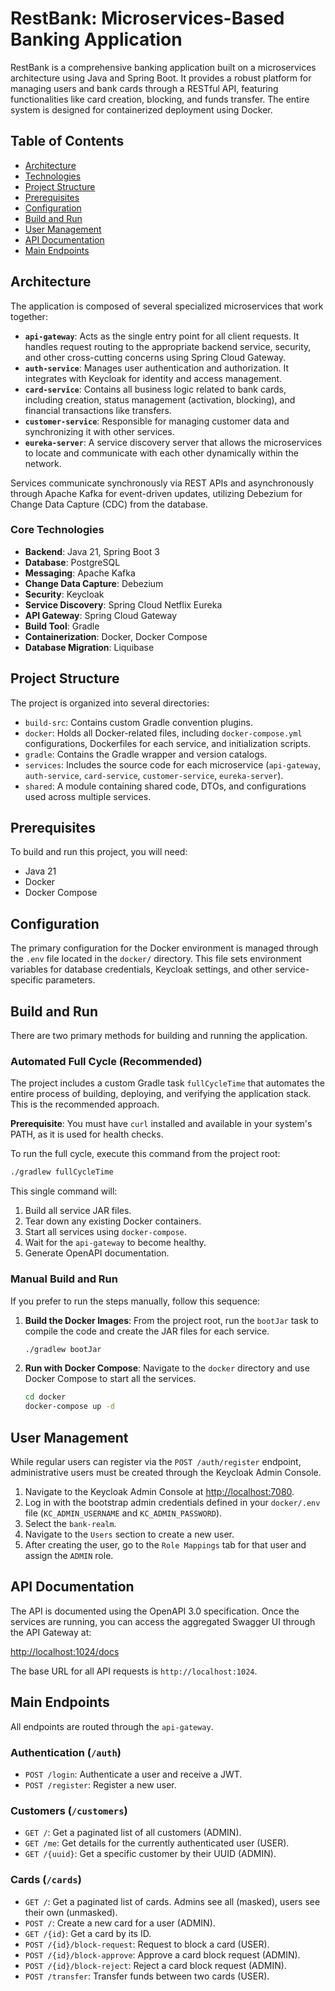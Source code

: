 # RestBank: Microservices-Based Banking Application

RestBank is a comprehensive banking application built on a microservices architecture using Java and Spring Boot. It provides a robust platform for managing users and bank cards through a RESTful API, featuring functionalities like card creation, blocking, and funds transfer. The entire system is designed for containerized deployment using Docker.

## Table of Contents

- [Architecture](#architecture)
- [Technologies](#core-technologies)
- [Project Structure](#project-structure)
- [Prerequisites](#prerequisites)
- [Configuration](#configuration)
- [Build and Run](#build-and-run)
- [User Management](#user-management)
- [API Documentation](#api-documentation)
- [Main Endpoints](#main-endpoints)

## Architecture

The application is composed of several specialized microservices that work together:

-   **`api-gateway`**: Acts as the single entry point for all client requests. It handles request routing to the appropriate backend service, security, and other cross-cutting concerns using Spring Cloud Gateway.
-   **`auth-service`**: Manages user authentication and authorization. It integrates with Keycloak for identity and access management.
-   **`card-service`**: Contains all business logic related to bank cards, including creation, status management (activation, blocking), and financial transactions like transfers.
-   **`customer-service`**: Responsible for managing customer data and synchronizing it with other services.
-   **`eureka-server`**: A service discovery server that allows the microservices to locate and communicate with each other dynamically within the network.

Services communicate synchronously via REST APIs and asynchronously through Apache Kafka for event-driven updates, utilizing Debezium for Change Data Capture (CDC) from the database.

### Core Technologies

-   **Backend**: Java 21, Spring Boot 3
-   **Database**: PostgreSQL
-   **Messaging**: Apache Kafka
-   **Change Data Capture**: Debezium
-   **Security**: Keycloak
-   **Service Discovery**: Spring Cloud Netflix Eureka
-   **API Gateway**: Spring Cloud Gateway
-   **Build Tool**: Gradle
-   **Containerization**: Docker, Docker Compose
-   **Database Migration**: Liquibase

## Project Structure

The project is organized into several directories:

-   `build-src`: Contains custom Gradle convention plugins.
-   `docker`: Holds all Docker-related files, including `docker-compose.yml` configurations, Dockerfiles for each service, and initialization scripts.
-   `gradle`: Contains the Gradle wrapper and version catalogs.
-   `services`: Includes the source code for each microservice (`api-gateway`, `auth-service`, `card-service`, `customer-service`, `eureka-server`).
-   `shared`: A module containing shared code, DTOs, and configurations used across multiple services.

## Prerequisites

To build and run this project, you will need:

-   Java 21
-   Docker
-   Docker Compose

## Configuration

The primary configuration for the Docker environment is managed through the `.env` file located in the `docker/` directory. This file sets environment variables for database credentials, Keycloak settings, and other service-specific parameters.

## Build and Run

There are two primary methods for building and running the application.

### Automated Full Cycle (Recommended)

The project includes a custom Gradle task `fullCycleTime` that automates the entire process of building, deploying, and verifying the application stack. This is the recommended approach.

**Prerequisite**: You must have `curl` installed and available in your system's PATH, as it is used for health checks.

To run the full cycle, execute this command from the project root:
```bash
./gradlew fullCycleTime
```
This single command will:
1.  Build all service JAR files.
2.  Tear down any existing Docker containers.
3.  Start all services using `docker-compose`.
4.  Wait for the `api-gateway` to become healthy.
5.  Generate OpenAPI documentation.

### Manual Build and Run

If you prefer to run the steps manually, follow this sequence:

1.  **Build the Docker Images**:
    From the project root, run the `bootJar` task to compile the code and create the JAR files for each service.
    ```bash
    ./gradlew bootJar
    ```

2.  **Run with Docker Compose**:
    Navigate to the `docker` directory and use Docker Compose to start all the services.
    ```bash
    cd docker
    docker-compose up -d
    ```

## User Management

While regular users can register via the `POST /auth/register` endpoint, administrative users must be created through the Keycloak Admin Console.

1.  Navigate to the Keycloak Admin Console at [http://localhost:7080](http://localhost:7080).
2.  Log in with the bootstrap admin credentials defined in your `docker/.env` file (`KC_ADMIN_USERNAME` and `KC_ADMIN_PASSWORD`).
3.  Select the `bank-realm`.
4.  Navigate to the `Users` section to create a new user.
5.  After creating the user, go to the `Role Mappings` tab for that user and assign the `ADMIN` role.

## API Documentation

The API is documented using the OpenAPI 3.0 specification. Once the services are running, you can access the aggregated Swagger UI through the API Gateway at:

[http://localhost:1024/docs](http://localhost:1024/docs)

The base URL for all API requests is `http://localhost:1024`.

## Main Endpoints

All endpoints are routed through the `api-gateway`.

### Authentication (`/auth`)

-   `POST /login`: Authenticate a user and receive a JWT.
-   `POST /register`: Register a new user.

### Customers (`/customers`)

-   `GET /`: Get a paginated list of all customers (ADMIN).
-   `GET /me`: Get details for the currently authenticated user (USER).
-   `GET /{uuid}`: Get a specific customer by their UUID (ADMIN).

### Cards (`/cards`)

-   `GET /`: Get a paginated list of cards. Admins see all (masked), users see their own (unmasked).
-   `POST /`: Create a new card for a user (ADMIN).
-   `GET /{id}`: Get a card by its ID.
-   `POST /{id}/block-request`: Request to block a card (USER).
-   `POST /{id}/block-approve`: Approve a card block request (ADMIN).
-   `POST /{id}/block-reject`: Reject a card block request (ADMIN).
-   `POST /transfer`: Transfer funds between two cards (USER).